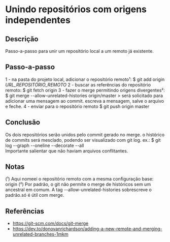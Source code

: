 # Unindo repositórios com origens independentes 

## Descrição  

Passo-a-passo para unir um repositório local a um remoto já existente.

## Passo-a-passo  

1 - na pasta do projeto local, adicionar o repositório remoto¹:
    $ git add origin _URL_REPOSITÓRIO_REMOTO_
2 - buscar as referências do repositório remoto:
    $ git fetch origin
3 - fazer o merge permitindo origens divergentes²:
    $ git merge --allow-unrelated-histories origin/master
    > será solicitado para adicionar uma mensagem ao commit. escreva a mensagem, salve o arquivo e feche.
4 - enviar para o repositório remoto
    $ git push origin master

## Conclusão

Os dois repositórios serão unidos pelo commit gerado no merge. o histórico de commits será mesclado, podendo ser visualizado com git log. ex.: $ git log --graph --oneline --decorate --all  
Importante salientar que não haviam arquivos conflitantes.

## Notas

(¹) Aqui nomeei o repositório remoto com a mesma configuração base: origin
(²) Por padrão, o git não permite o merge de históricos sem um ancestral em comum. A tag --allow-unrelated-histories sobrescreve o padrão.só é útil com merge.

## Referências

- https://git-scm.com/docs/git-merge  
- https://dev.to/donovanrichardson/adding-a-new-remote-and-merging-unrelated-branches-1mkm